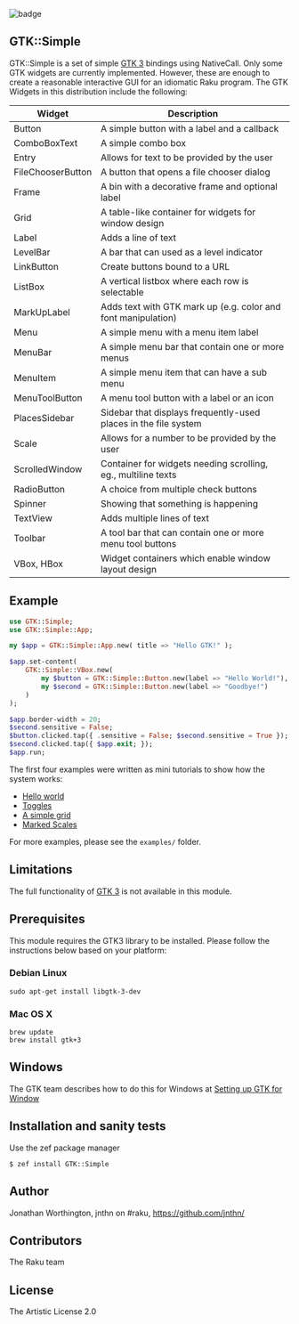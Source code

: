![badge](https://github.com/finanalyst/GTK-Simple/actions/workflows/test.yaml/badge.svg)
## GTK::Simple 

GTK::Simple is a set of simple [GTK 3](http://www.gtk.org/) bindings using
NativeCall. Only some GTK widgets are currently implemented. However, these are
enough to create a reasonable interactive GUI for an idiomatic Raku program.
The GTK Widgets in this distribution include the following:

Widget            | Description
----------------- | ---------------------------------------------------------------
Button            | A simple button with a label and a callback
ComboBoxText      | A simple combo box
Entry             | Allows for text to be provided by the user
FileChooserButton | A button that opens a file chooser dialog
Frame             | A bin with a decorative frame and optional label
Grid              | A table-like container for widgets for window design
Label             | Adds a line of text
LevelBar          | A bar that can used as a level indicator
LinkButton        | Create buttons bound to a URL
ListBox           | A vertical listbox where each row is selectable
MarkUpLabel       | Adds text with GTK mark up (e.g. color and font manipulation)
Menu              | A simple menu with a menu item label
MenuBar           | A simple menu bar that contain one or more menus
MenuItem          | A simple menu item that can have a sub menu
MenuToolButton    | A menu tool button with a label or an icon
PlacesSidebar     | Sidebar that displays frequently-used places in the file system
Scale             | Allows for a number to be provided by the user
ScrolledWindow    | Container for widgets needing scrolling, eg., multiline texts
RadioButton       | A choice from multiple check buttons
Spinner           | Showing that something is happening
TextView          | Adds multiple lines of text
Toolbar           | A tool bar that can contain one or more menu tool buttons
VBox, HBox        | Widget containers which enable window layout design

## Example

```raku
use GTK::Simple;
use GTK::Simple::App;

my $app = GTK::Simple::App.new( title => "Hello GTK!" );

$app.set-content(
    GTK::Simple::VBox.new(
        my $button = GTK::Simple::Button.new(label => "Hello World!"),
        my $second = GTK::Simple::Button.new(label => "Goodbye!")
    )
);

$app.border-width = 20;
$second.sensitive = False;
$button.clicked.tap({ .sensitive = False; $second.sensitive = True });
$second.clicked.tap({ $app.exit; });
$app.run;
```

The first four examples were written as mini tutorials to show how the
system works:
- [Hello world](https://github.com/finanalyst/GTK-Simple/blob/master/examples/01-hello-world.raku)
- [Toggles](https://github.com/finanalyst/GTK-Simple/blob/master/examples/02-toggles.raku)
- [A simple grid](https://github.com/finanalyst/GTK-Simple/blob/master/examples/03-grid.raku)
- [Marked Scales](https://github.com/finanalyst/GTK-Simple/blob/master/examples/04-marked-scale.raku)

For more examples, please see the `examples/` folder.

## Limitations

The full functionality of [GTK 3](http://www.gtk.org/) is not available in
this module.

## Prerequisites

This module requires the GTK3 library to be installed. Please follow the
instructions below based on your platform:

### Debian Linux

```
sudo apt-get install libgtk-3-dev
```

### Mac OS X

```
brew update
brew install gtk+3
```

## Windows

The GTK team describes how to do this for Windows at
[Setting up GTK for Window](https://www.gtk.org/docs/installations/windows/)

## Installation and sanity tests

Use the zef package manager

```
$ zef install GTK::Simple
```

## Author

Jonathan Worthington, jnthn on #raku, https://github.com/jnthn/

## Contributors

The Raku team

## License

The Artistic License 2.0
